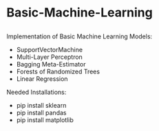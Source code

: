 # Basic-Machine-Learning

##

Implementation of Basic Machine Learning Models:
* SupportVectorMachine
* Multi-Layer Perceptron
* Bagging Meta-Estimator
* Forests of Randomized Trees
* Linear Regression

Needed Installations:
* pip install sklearn
* pip install pandas
* pip install matplotlib
